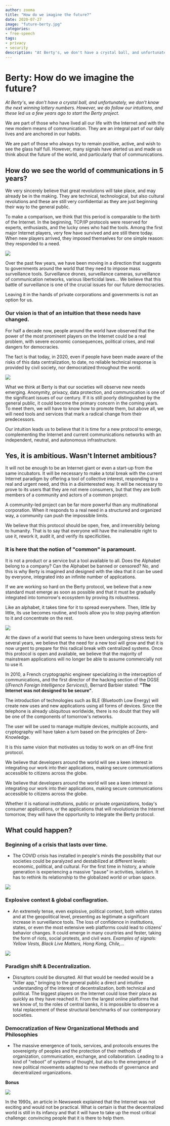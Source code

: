 ```yaml
---
author: zooma
title: "How do we imagine the future?"
date: 2020-07-27
image: "future-berty.jpg"
categories:
- free-speech
tags:
- privacy
- security
description: "At Berty's, we don't have a crystal ball, and unfortunately, we don't know the next winning lottery numbers. However, we do follow our intuitions, and these led us a few years ago to start the Berty project."
---
```


# Berty: How do we imagine the future?

*At Berty's, we don't have a crystal ball, and unfortunately, we don't know the next winning lottery numbers. However, we do follow our intuitions, and these led us a few years ago to start the Berty project.*

We are part of those who have lived all our life with the Internet and with the new modern means of communication. They are an integral part of our daily lives and are anchored in our habits.

We are part of those who always try to remain positive, active, and wish to see the glass half full. However, many signals have alerted us and made us think about the future of the world, and particularly that of communications.


## How do we see the world of communications in 5 years?
We very sincerely believe that great revolutions will take place, and may already be in the making. They are technical, technological, but also cultural revolutions and these are still very confidential as they are just beginning their way to the general public.

To make a comparison, we think that this period is comparable to the birth of the Internet. In the beginning, TCP/IP protocols were reserved for experts, enthusiasts, and the lucky ones who had the tools.
Among the first major Internet players, very few have survived and are still there today.  When new players arrived, they imposed themselves for one simple reason:
they responded to a need.

![](https://i.imgur.com/cgqbLJA.jpg)

Over the past few years, we have been moving in a direction that suggests to governments around the world that they need to impose mass surveillance tools. Surveillance drones, surveillance cameras, surveillance of communication networks, various liberticidal laws... We believe that this battle of surveillance is one of the crucial issues for our future democracies.

Leaving it in the hands of private corporations and governments is not an option for us.




### Our vision is that of an intuition that these needs have changed.
For half a decade now, people around the world have observed that the power of the most prominent players on the Internet could be a real problem, with severe economic consequences, political crises, and real dangers for democracies.

The fact is that today, in 2020, even if people have been made aware of the risks of this data centralization, to date, no reliable technical response is provided by civil society, nor democratized throughout the world.

![](https://i.imgur.com/cy8Aw0P.jpg)


What we think at Berty is that our societies will observe new needs emerging.
Anonymity, privacy, data protection, and communication is one of the significant issues of our century. If it is still poorly distinguished by the general public, it could become the primary concern in the coming years.
To meet them, we will have to know how to promote them, but above all, we will need tools and services that mark a radical change from their predecessors.

Our intuition leads us to believe that it is time for a new protocol to emerge, complementing the Internet and current communications networks with an independent, neutral, and autonomous infrastructure.

## Yes, it is ambitious. Wasn't Internet ambitious?

It will not be enough to be an Internet giant or even a start-up from the same incubators. It will be necessary to make a total break with the current Internet paradigm by offering a tool of collective interest, responding to a real and urgent need, and this in a disinterested way.
It will be necessary to prove to its users that they are not mere consumers, but that they are both members of a community and actors of a common project.

A community-led project can be far more powerful than any multinational corporation. When it responds to a real need in a structured and organized way, a community can push the impossible limits.

We believe that this protocol should be open, free, and irreversibly belong to humanity. That is to say that everyone will have the inalienable right to use it, rework it, audit it, and verify its specificities.

### It is here that the notion of "common" is paramount.
It is not a product or a service but a tool available to all.
Does the Alphabet belong to a company?
Can the Alphabet be banned or censored?
No, and this is why Berty is imagined and designed with the idea that it can be used by everyone, integrated into an infinite number of applications.

If we are working so hard on the Berty protocol, we believe that a new standard must emerge as soon as possible and that it must be gradually integrated into tomorrow's ecosystem by proving its robustness.

Like an alphabet, it takes time for it to spread everywhere. Then, little by little, its use becomes routine, and tools allow you to stop paying attention to it and concentrate on the rest.

![](https://i.imgur.com/BdcsgKG.jpg)


At the dawn of a world that seems to have been undergoing stress tests for several years, we believe that the need for a new tool will grow and that it is now urgent to prepare for this radical break with centralized systems.
Once this protocol is open and available, we believe that the majority of mainstream applications will no longer be able to assume commercially not to use it.

In 2010, a French cryptographic engineer specializing in the interception of communications, and the first director of the hacking section of the DGSE (*(French Foreign Intelligence Services)*), Bernard Barbier stated:
**"The Internet was not designed to be secure"**.



The introduction of technologies such as BLE (Bluetooth Low Energy) will create new uses and new applications using all forms of devices.
Since the telephone is already ubiquitous worldwide, there is no doubt that they will be one of the components of tomorrow's networks.

The user will be used to manage multiple devices, multiple accounts, and cryptography will have taken a turn based on the principles of Zero-Knowledge.

It is this same vision that motivates us today to work on an off-line first protocol.

We believe that developers around the world will see a keen interest in integrating our work into their applications, making secure communications accessible to citizens across the globe.

 We believe that developers around the world will see a keen interest in integrating our work into their applications, making secure communications accessible to citizens across the globe.

Whether it is national institutions, public or private organizations, today's consumer applications, or the applications that will revolutionize the Internet tomorrow, they will have the opportunity to integrate the Berty protocol.




## What could happen?

### Beginning of a crisis that lasts over time.
- The COVID crisis has installed in people's minds the possibility that our societies could be paralyzed and destabilized at different levels: economic, political, and cultural.  For the first time in history, a whole generation is experiencing a massive "pause" in activities, isolation. It has to rethink its relationship to the globalized world or urban space.

![](https://i.imgur.com/tP2lm76.jpg)


### Explosive context & global conflagration.
- An extremely tense, even explosive, political context, both within states and at the geopolitical level, presenting as legitimate a significant increase in surveillance tools.
The loss of confidence in institutions, states, or even the most extensive web platforms could lead to citizens' behavior changes. It could emerge in many countries and fester, taking the form of riots, social protests, and civil wars.
_Examples of signals: Yellow Vests, Black Live Matters, Hong Kong, Chile,..._

![](https://i.imgur.com/ufI2b9W.jpg)

### Paradigm shift & Decentralization.
- Disruptors could be disrupted.  All that would be needed would be a "killer app," bringing to the general public a direct and intuitive understanding of the interest of decentralization, both technical and political. The biggest players on the Internet could lose their place as quickly as they have reached it. From the largest online platforms that we know of, to the roles of central banks, it is impossible to observe a total replacement of these structural benchmarks of our contemporary societies.

### Democratization of New Organizational Methods and Philosophies
- The massive emergence of tools, services, and protocols ensures the sovereignty of peoples and the protection of their methods of organization, communication, exchange, and collaboration. Leading to a kind of "reboot" of systems of thought, but also to the emergence of new political movements adapted to new methods of governance and decentralized organizations.

**Bonus**

![](https://i.imgur.com/vxzcfWM.jpg)

In the 1990s, an article in Newsweek explained that the Internet was not exciting and would not be practical. What is certain is that the decentralized world is still in its infancy and that it will have to take up the most critical challenge: convincing people that it is there to help them.
